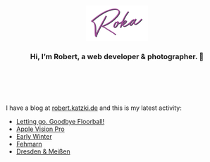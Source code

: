 <div align="center">
  <br>
  <br>
  <br>
  <br>
  <a href="https://robert.katzki.de/">
    <img width="140" src="https://github.com/ro-ka/ro-ka/blob/master/logo.svg" alt="Roka">
  </a>
  <br>
  <h3>Hi, I’m Robert, a web developer & photographer. 👋</h3>
 
  <br>
  <br>
  <br>
  <br>
</div>

I have a blog at [robert.katzki.de](https://robert.katzki.de/) and this is my latest activity:
<!-- BLOG-POST-LIST:START -->
- [Letting go. Goodbye Floorball!](https://robert.katzki.de/posts/letting-go-goodbye-floorball)
- [Apple Vision Pro](https://robert.katzki.de/posts/apple-vision-pro)
- [Early Winter](https://robert.katzki.de/photos/2023/early-winter)
- [Fehmarn](https://robert.katzki.de/photos/2023/fehmarn)
- [Dresden &amp; Meißen](https://robert.katzki.de/photos/2023/dresden-meissen)
<!-- BLOG-POST-LIST:END -->
